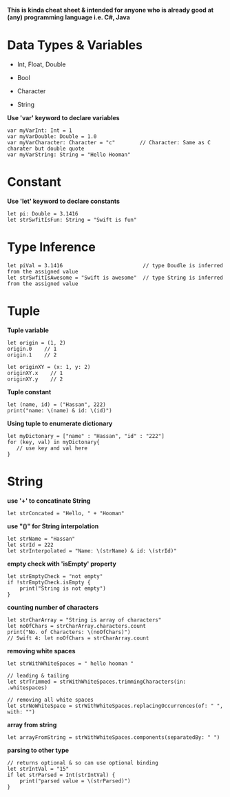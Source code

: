 **This is kinda cheat sheet & intended for anyone who is already good at (any) programming language i.e. C#, Java**

# Data Types & Variables
- Int, Float, Double

- Bool

- Character

- String

**Use 'var' keyword to declare variables**
```
var myVarInt: Int = 1
var myVarDouble: Double = 1.0
var myVarCharacter: Character = "c"        // Character: Same as C charater but double quote
var myVarString: String = "Hello Hooman"
```

# Constant
**Use 'let' keyword to declare constants**
```
let pi: Double = 3.1416
let strSwfitIsFun: String = "Swift is fun"
```

# Type Inference
```
let piVal = 3.1416                          // type Doudle is inferred from the assigned value
let strSwfitIsAwesome = "Swift is awesome"  // type String is inferred from the assigned value
```

# Tuple
**Tuple variable**
```
let origin = (1, 2)
origin.0    // 1
origin.1    // 2

let originXY = (x: 1, y: 2)
originXY.x    // 1
originXY.y    // 2
```
**Tuple constant**
```
let (name, id) = ("Hassan", 222)
print("name: \(name) & id: \(id)")
```
**Using tuple to enumerate dictionary**
```
let myDictonary = ["name" : "Hassan", "id" : "222"]
for (key, val) in myDictonary{
   // use key and val here
}
```

# String
**use '+' to concatinate String**
```
let strConcated = "Hello, " + "Hooman"
```

**use "\()" for String interpolation**
```
let strName = "Hassan"
let strId = 222
let strInterpolated = "Name: \(strName) & id: \(strId)"
```

**empty check with 'isEmpty' property**
```
let strEmptyCheck = "not empty"
if !strEmptyCheck.isEmpty {
    print("String is not empty")
}
```

**counting number of characters**
```
let strCharArray = "String is array of characters"
let noOfChars = strCharArray.characters.count
print("No. of Characters: \(noOfChars)")
// Swift 4: let noOfChars = strCharArray.count
```

**removing white spaces**
```
let strWithWhiteSpaces = " hello hooman "

// leading & tailing
let strTrimmed = strWithWhiteSpaces.trimmingCharacters(in: .whitespaces)

// removing all white spaces
let strNoWhiteSpace = strWithWhiteSpaces.replacingOccurrences(of: " ", with: "")
```

**array from string**
```
let arrayFromString = strWithWhiteSpaces.components(separatedBy: " ")
```

**parsing to other type**
```
// returns optional & so can use optional binding
let strIntVal = "15"
if let strParsed = Int(strIntVal) {
    print("parsed value = \(strParsed)")
}
```



